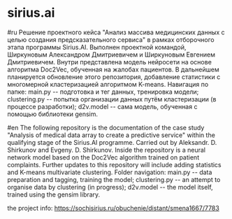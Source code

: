 # sirius.ai

#ru Решение проектного кейса "Анализ массива медицинских данных с целью создания предсказательного сервиса" в рамках отборочного этапа программы Sirius.AI. Выполнен проектной командой, Ширкуновым Александром Дмитриевичем и Ширкуновым Евгением Дмитриевичем. Внутри представлена модель нейросети на основе алгоритма Doc2Vec, обученная на жалобах пациентов. В дальнейшем планируется обновление этого репозитория, добавление статистики c многомерной кластеризацией алгоритмом K-means. Навигация по папке: main.py -- подготовка и тег данных, тренировка модели; clustering.py -- попытка организации данных путём кластеризации (в процессе разработки); d2v.model -- сама модель, обученная с помощью библиотеки gensim.

#en The following repository is the documentation of the case study "Analysis of medical data array to create a predictive service" within the qualifying stage of the Sirius.AI programme. Carried out by Aleksandr. D. Shirkunov and Evgeny. D. Shirkunov. Inside the repository is a neural network model based on the Doc2Vec algorithm trained on patient complaints. Further updates to this repository will include adding statistics and K-means multivariate clustering. Folder navigation: main.py -- data preparation and tagging, training the model; clustering.py -- an attempt to organise data by clustering (in progress); d2v.model -- the model itself, trained using the gensim library.

the project info: https://sochisirius.ru/obuchenie/distant/smena1667/7783
